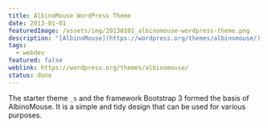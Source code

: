 ```yaml
---
title: AlbinoMouse WordPress Theme
date: 2013-01-01
featuredImage: /assets/img/20130101_albinomouse-wordpress-theme.png
description: "[AlbinoMouse](https://wordpress.org/themes/albinomouse/) was my first WordPress theme, which I developed and made available in the official directory on wordpress.org."
tags:
  - webdev
featured: false
weblink: https://wordpress.org/themes/albinomouse/
status: done
---
```

The starter theme `_s` and the framework Bootstrap 3 formed the basis of AlbinoMouse. It is a simple and tidy design that can be used for various purposes.
